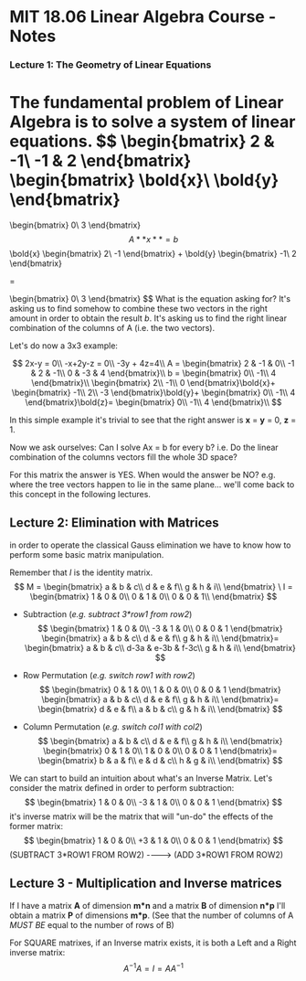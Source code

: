 # MIT 18.06 Linear Algebra Course - Notes 

### Lecture 1: The Geometry of  Linear Equations

The fundamental problem of Linear Algebra is to solve a system of linear equations.
$$
\begin{bmatrix}
    2 & -1\\
    -1 & 2
  \end{bmatrix}
  \begin{bmatrix}
  	\bold{x}\\
  	\bold{y}
  \end{bmatrix}
= 
\begin{bmatrix}
  	0\\
  	3
  \end{bmatrix}
$$
​										A**x** = b
$$
\bold{x}
\begin{bmatrix}
2\\
-1
\end{bmatrix}
+
\bold{y}
\begin{bmatrix}
-1\\
2
\end{bmatrix}

= 


\begin{bmatrix}
0\\
3
\end{bmatrix}
$$
What is the equation asking for? It's asking us to find somehow to combine these two vectors in the right amount in order to obtain the result *b*. It's asking us to find the right linear combination of the columns of A (i.e. the two vectors).

Let's do now a 3x3 example:

$$
2x-y = 0\\
-x+2y-z = 0\\
-3y + 4z=4\\
A = \begin{bmatrix}
2 & -1 & 0\\
-1 & 2 & -1\\
0 & -3 & 4
\end{bmatrix}\\
b = 
\begin{bmatrix}
0\\
-1\\
4
\end{bmatrix}\\
\begin{bmatrix}
2\\
-1\\
0
\end{bmatrix}\bold{x}+
\begin{bmatrix}
-1\\
2\\
-3
\end{bmatrix}\bold{y}+
\begin{bmatrix}
0\\
-1\\
4
\end{bmatrix}\bold{z}=
\begin{bmatrix}
0\\
-1\\
4
\end{bmatrix}\\
$$


In this simple example it's trivial to see that the right answer is **x** = **y** = 0, **z** = 1.

Now we ask ourselves: Can I solve Ax = b for every b? i.e. Do the linear combination of the columns vectors fill the whole 3D space? 

For this matrix the answer is YES. When would the answer be NO? e.g. where the tree vectors happen to lie in the same plane... we'll come back to this concept in the following lectures.

## Lecture 2: Elimination with Matrices

in order to operate the classical Gauss elimination we have to know how to perform some basic matrix manipulation.

Remember that *I* is the identity matrix.
$$
M = \begin{bmatrix}
a & b & c\\
d & e & f\\
g & h & i\\
\end{bmatrix}
\
I = \begin{bmatrix}
1 & 0 & 0\\
0 & 1 & 0\\
0 & 0 & 1\\
\end{bmatrix}
$$

* Subtraction (*e.g. subtract 3\*row1 from row2*)
  $$
  \begin{bmatrix}
  1 & 0 & 0\\
  -3 & 1 & 0\\
  0 & 0 & 1
  \end{bmatrix}
  \begin{bmatrix}
  a & b & c\\
  d & e & f\\
  g & h & i\\
  \end{bmatrix}=
  \begin{bmatrix}
  a & b & c\\
  d-3a & e-3b & f-3c\\
  g & h & i\\
  \end{bmatrix}
  $$

* Row Permutation (*e.g. switch row1 with row2*)
  $$
  \begin{bmatrix}
  0 & 1 & 0\\
  1 & 0 & 0\\
  0 & 0 & 1
  \end{bmatrix}
  \begin{bmatrix}
  a & b & c\\
  d & e & f\\
  g & h & i\\
  \end{bmatrix}=
  \begin{bmatrix}
  d & e & f\\
  a & b & c\\
  g & h & i\\
  \end{bmatrix}
  $$

* Column Permutation (*e.g. switch col1 with col2*)
  $$
  \begin{bmatrix}
  a & b & c\\
  d & e & f\\
  g & h & i\\
  \end{bmatrix}
  \begin{bmatrix}
  0 & 1 & 0\\
  1 & 0 & 0\\
  0 & 0 & 1
  \end{bmatrix}=
  \begin{bmatrix}
  b & a & f\\
  e & d & c\\
  h & g & i\\
  \end{bmatrix}
  $$
  

We can start to build an intuition about what's an Inverse Matrix. Let's consider the matrix defined in order to perform subtraction:
$$
\begin{bmatrix}
1 & 0 & 0\\
-3 & 1 & 0\\
0 & 0 & 1
\end{bmatrix}
$$
it's inverse matrix will be the matrix that will "un-do" the effects of the former matrix:
$$
\begin{bmatrix}
1 & 0 & 0\\
+3 & 1 & 0\\
0 & 0 & 1
\end{bmatrix}
$$
(SUBTRACT 3\*ROW1 FROM ROW2) ----> (ADD 3\*ROW1 FROM ROW2)



## Lecture 3 - Multiplication and Inverse matrices

If I have a matrix **A** of dimension **m\*n** and a matrix **B** of dimension **n\*p** I'll obtain a matrix **P** of dimensions **m\*p**. (See that the number of columns of A *MUST BE* equal to the number of rows of B)

For SQUARE matrixes, if an Inverse matrix exists, it is both a Left and a Right inverse matrix:
$$
A^{-1}A = I = AA^{-1}
$$
